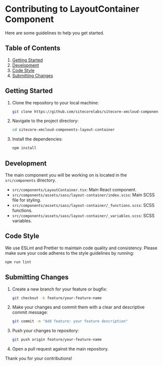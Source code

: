 # Contributing to LayoutContainer Component

Here are some guidelines to help you get started.

## Table of Contents

1. [Getting Started](#getting-started)
2. [Development](#development)
3. [Code Style](#code-style)
4. [Submitting Changes](#submitting-changes)

## Getting Started

1. Clone the repository to your local machine:
    ```sh
    git clone https://github.com/sitecorelabs/sitecore-xmcloud-components-layout-container
    ```
2. Navigate to the project directory:
    ```sh
    cd sitecore-xmcloud-components-layout-container
    ```
3. Install the dependencies:
    ```sh
    npm install
    ```

## Development

The main component you will be working on is located in the `src/components` directory.

- `src/components/LayoutContainer.tsx`: Main React component.
- `src/components/assets/sass/layout-container/index.scss`: Main SCSS file for styling.
- `src/components/assets/sass/layout-container/_functions.scss`: SCSS functions.
- `src/components/assets/sass/layout-container/_variables.scss`: SCSS variables.


## Code Style

We use ESLint and Prettier to maintain code quality and consistency. Please make sure your code adheres to the style guidelines by running:
```sh
npm run lint
```

## Submitting Changes

1. Create a new branch for your feature or bugfix:
    ```sh
    git checkout -b feature/your-feature-name
    ```
2. Make your changes and commit them with a clear and descriptive commit message:
    ```sh
    git commit -m "Add feature: your feature description"
    ```
3. Push your changes to repository:
    ```sh
    git push origin feature/your-feature-name
    ```
4. Open a pull request against the main repository.

Thank you for your contributions!
```
